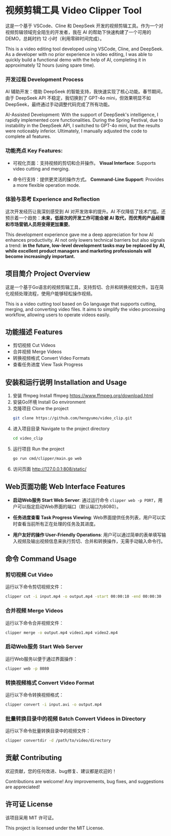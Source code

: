 # 视频剪辑工具 Video Clipper Tool

这是一个基于 VSCode、Cline 和 DeepSeek 开发的视频剪辑工具。作为一个对视频剪辑领域完全陌生的开发者，我在 AI 的帮助下快速构建了一个可用的 DEMO，总耗时约 12 小时（利用零碎时间完成）。

This is a video editing tool developed using VSCode, Cline, and DeepSeek. As a developer with no prior experience in video editing, I was able to quickly build a functional demo with the help of AI, completing it in approximately 12 hours (using spare time).

### 开发过程 Development Process

AI 辅助开发：借助 DeepSeek 的智能支持，我快速实现了核心功能。春节期间，由于 DeepSeek API 不稳定，我切换到了 GPT-4o mini，但效果明显不如 DeepSeek，最终通过手动调整代码完成了所有功能。

AI-Assisted Development: With the support of DeepSeek's intelligence, I rapidly implemented core functionalities. During the Spring Festival, due to instability in the DeepSeek API, I switched to GPT-4o mini, but the results were noticeably inferior. Ultimately, I manually adjusted the code to complete all features.

### 功能亮点 Key Features:

- 可视化页面：支持视频的剪切和合并操作。
**Visual Interface**: Supports video cutting and merging.

- 命令行支持：提供更灵活的操作方式。
**Command-Line Support**: Provides a more flexible operation mode.

### 体验与思考 Experience and Reflection
这次开发经历让我深刻感受到 AI 对开发效率的提升。AI 不仅降低了技术门槛，还预示着一个趋势：**未来，低层次的开发工作可能会被 AI 取代，而优秀的产品经理和市场营销人员将变得更加重要**。

This development experience gave me a deep appreciation for how AI enhances productivity. AI not only lowers technical barriers but also signals a trend: **in the future, low-level development tasks may be replaced by AI, while excellent product managers and marketing professionals will become increasingly important.**

## 项目简介 Project Overview
这是一个基于Go语言的视频剪辑工具，支持剪切、合并和转换视频文件。旨在简化视频处理流程，使用户能够轻松操作视频。

This is a video cutting tool based on Go language that supports cutting, merging, and converting video files. It aims to simplify the video processing workflow, allowing users to operate videos easily.

## 功能描述 Features
- 剪切视频 Cut Videos
- 合并视频 Merge Videos
- 转换视频格式 Convert Video Formats
- 查看任务进度 View Task Progress 

## 安装和运行说明 Installation and Usage
1. 安装 ffmpeg Install ffmpeg 
   https://www.ffmpeg.org/download.html
2. 安装Go环境 Install Go environment
2. 克隆项目 Clone the project
   ```bash
   git clone https://github.com/hengyumo/video_clip.git
   ```
3. 进入项目目录 Navigate to the project directory
   ```bash
   cd video_clip
   ```
4. 运行项目 Run the project
   ```bash
   go run cmd/clipper/main.go web
   ``` 
5. 访问页面 
   http://127.0.0.1:808/static/

## Web页面功能 Web Interface Features

- **启动Web服务 Start Web Server**: 通过运行命令 `clipper web -p PORT`，用户可以指定启动Web界面的端口（默认端口为8080）。

- **任务进度查看 Task Progress Viewing**: Web界面提供任务列表，用户可以实时查看当前所有正在处理的任务及其进度。

- **用户友好的操作 User-Friendly Operations**: 用户可以通过简单的表单填写输入视频及输出视频信息来执行剪切、合并和转换操作，无需手动输入命令行。 

## 命令 Command Usage
### 剪切视频 Cut Video
运行以下命令剪切视频文件：
```bash
clipper cut -i input.mp4 -o output.mp4 -start 00:00:10 -end 00:00:30
```

### 合并视频 Merge Videos
运行以下命令合并视频文件：
```bash
clipper merge -o output.mp4 video1.mp4 video2.mp4
```

### 启动Web服务 Start Web Server
运行Web服务以便于通过界面操作：
```bash
clipper web -p 8080
```

### 转换视频格式 Convert Video Format
运行以下命令转换视频格式：
```bash
clipper convert -i input.avi -o output.mp4
```

### 批量转换目录中的视频 Batch Convert Videos in Directory
运行以下命令批量转换目录中的视频文件：
```bash
clipper convertdir -d /path/to/video/directory
```

## 贡献 Contributing
欢迎贡献，您的任何改进、bug修复、建议都是欢迎的！

Contributions are welcome! Any improvements, bug fixes, and suggestions are appreciated!

## 许可证 License
该项目采用 MIT 许可证。

This project is licensed under the MIT License.
